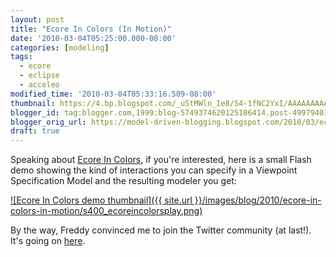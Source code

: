 ```yaml
---
layout: post
title: "Ecore In Colors (In Motion)"
date: '2010-03-04T05:25:00.000-08:00'
categories: [modeling]
tags:
  - ecore
  - eclipse
  - acceleo
modified_time: '2010-03-04T05:33:16.509-08:00'
thumbnail: https://4.bp.blogspot.com/_u5tMWln_Ie8/S4-1fNC2YxI/AAAAAAAAAQY/zmAJo1L9Qyg/s72-c/ecoreincolorsplay.png
blogger_id: tag:blogger.com,1999:blog-5749374620125186414.post-4997940111087935286
blogger_orig_url: https://model-driven-blogging.blogspot.com/2010/03/ecore-in-colors-in-motion.html
draft: true
---
```


Speaking about [Ecore In Colors](https://model-driven-blogging.blogspot.com/2010/02/ecore-in-colors.html), if you're interested, here is a small Flash demo showing the kind of interactions you can specify in a Viewpoint Specification Model and the resulting modeler you get:

[![Ecore In Colors demo thumbnail]({{ site.url }}/images/blog/2010/ecore-in-colors-in-motion/s400_ecoreincolorsplay.png)](https://literate.modeling.free.fr/modeling/designer/EcoreInColors.htm)

By the way, Freddy convinced me to join the Twitter community (at last!). It's going on [here](https://twitter.com/bruncedric).

